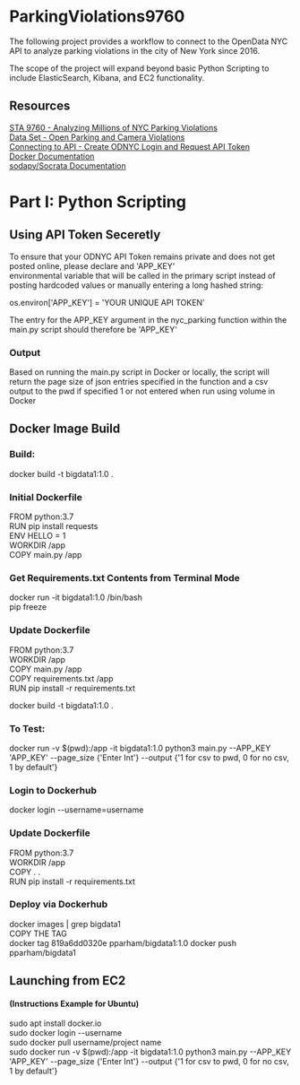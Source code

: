 # ParkingViolations9760

The following project provides a workflow to connect to the OpenData NYC API to analyze parking violations in the city of
New York since 2016. 

The scope of the project will expand beyond basic Python Scripting to include ElasticSearch, Kibana, and EC2 functionality.

## Resources
[STA 9760 - Analyzing Millions of NYC Parking Violations](https://docs.google.com/document/d/1jjArRAV462E6N6IcSBxPAtGBoIy3Iqn0KDEgRgaxC8A/edit#)  
[Data Set - Open Parking and Camera Violations](https://dev.socrata.com/foundry/data.cityofnewyork.us/nc67-uf89)  
[Connecting to API - Create ODNYC Login and Request API Token](https://data.cityofnewyork.us/login)  
[Docker Documentation](https://docs.docker.com/)  
[sodapy/Socrata Documentation](https://dev.socrata.com/)  

# Part I: Python Scripting

## Using API Token Seceretly
To ensure that your ODNYC API Token remains private and does not get posted online, please declare and 'APP_KEY'  
environmental variable that will be called in the primary script instead of posting hardcoded values or manually entering a long hashed string:

os.environ['APP_KEY'] = 'YOUR UNIQUE API TOKEN'

The entry for the APP_KEY argument in the nyc_parking function within the main.py script should therefore be 'APP_KEY'

### Output 
Based on running the main.py script in Docker or locally, the script will return the page size of json entries specified in the function and a csv output to the pwd if specified 1 or not entered when run using volume in Docker

## Docker Image Build 
### Build:
docker build -t bigdata1:1.0 .

### Initial Dockerfile
FROM python:3.7  
RUN pip install requests  
ENV HELLO = 1  
WORKDIR /app  
COPY main.py /app  

### Get Requirements.txt Contents from Terminal Mode
docker run -it bigdata1:1.0 /bin/bash  
pip freeze

### Update Dockerfile
FROM python:3.7  
WORKDIR /app  
COPY main.py /app  
COPY requirements.txt /app  
RUN pip install -r requirements.txt  

docker build -t bigdata1:1.0 .

### To Test:
docker run -v $(pwd):/app -it bigdata1:1.0 python3 main.py --APP_KEY 'APP_KEY' --page_size {'Enter Int'} --output {'1 for csv to pwd, 0 for no csv, 1 by default'}

### Login to Dockerhub
docker login --username=username

### Update Dockerfile
FROM python:3.7  
WORKDIR /app  
COPY . .  
RUN pip install -r requirements.txt  

### Deploy via Dockerhub
docker images | grep bigdata1  
COPY THE TAG  
docker tag 819a6dd0320e pparham/bigdata1:1.0
docker push pparham/bigdata1

## Launching from EC2
#### (Instructions Example for Ubuntu)
sudo apt install docker.io  
sudo docker login --username  
sudo docker pull username/project name  
sudo docker run -v $(pwd):/app -it bigdata1:1.0 python3 main.py --APP_KEY 'APP_KEY' --page_size {'Enter Int'} --output {'1 for csv to pwd, 0 for no csv, 1 by default'}
